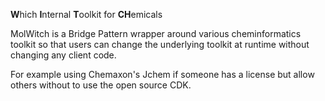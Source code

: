 **W**hich **I**nternal **T**oolkit for **CH**emicals

MolWitch is a Bridge Pattern wrapper around various cheminformatics toolkit
so that users can change the underlying toolkit at runtime without changing
any client code.

For example using Chemaxon's Jchem if someone has a license but allow others
without to use the open source CDK.